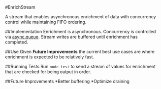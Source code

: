 #EnrichStream

A stream that enables asynchronous enrichment of data with concurrency control while maintaining FIFO ordering.

##Implementation
Enrichment is asynchronous.
Concurrency is controlled via [async.queue](https://github.com/caolan/async).
Stream writes are buffered until enrichment has completed.


##Use
Given **Future Improvements** the current best use cases are where enrichment is expected to be relatively fast.


##Running Tests
Run `node test` to send a stream of values for enrichment that are checked for being output in order.


##Future Improvements
*Better buffering
*Optimize draining



